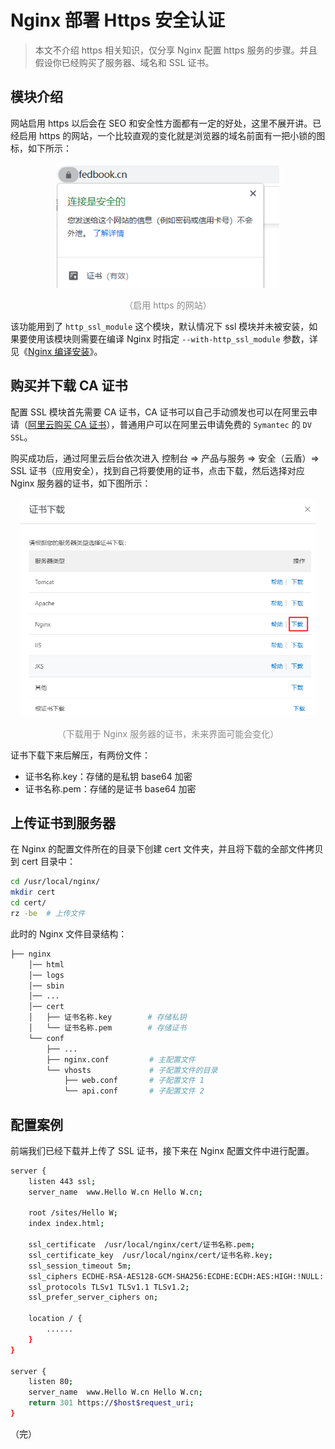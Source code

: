 # Nginx 部署 Https 安全认证

> 本文不介绍 https 相关知识，仅分享 Nginx 配置 https 服务的步骤。并且假设你已经购买了服务器、域名和 SSL 证书。

## 模块介绍

网站启用 https 以后会在 SEO 和安全性方面都有一定的好处，这里不展开讲。已经启用 https 的网站，一个比较直观的变化就是浏览器的域名前面有一把小锁的图标，如下所示：

<div style="text-align: center;">
  <img src="./assets/web-sites-with-https-enabled.png" height="200" alt="Web sites with HTTPS enabled">
  <p style="text-align: center; color: #888;">（启用 https 的网站）</p>
</div>

该功能用到了 `http_ssl_module` 这个模块，默认情况下 ssl 模块并未被安装，如果要使用该模块则需要在编译 Nginx 时指定 `--with-http_ssl_module` 参数，详见《[Nginx 编译安装](/basic-skills/nginx/installation-of-nginx/#编译安装 "Nginx 编译安装")》。

## 购买并下载 CA 证书

配置 SSL 模块首先需要 CA 证书，CA 证书可以自己手动颁发也可以在阿里云申请（[阿里云购买 CA 证书](https://help.aliyun.com/document_detail/28542.html "阿里云购买 CA 证书")），普通用户可以在阿里云申请免费的 `Symantec` 的 `DV SSL`。

购买成功后，通过阿里云后台依次进入 控制台 => 产品与服务 => 安全（云盾）=> SSL 证书（应用安全），找到自己将要使用的证书，点击下载，然后选择对应 Nginx 服务器的证书，如下图所示：

<div style="text-align: center;">
  <img src="./assets/download-ssl-for-nginx.png" height="350" alt="下载用于 Nginx 服务器的证书">
  <p style="text-align: center; color: #888;">（下载用于 Nginx 服务器的证书，未来界面可能会变化）</p>
</div>

证书下载下来后解压，有两份文件：

* 证书名称.key：存储的是私钥 base64 加密
* 证书名称.pem：存储的是证书 base64 加密

## 上传证书到服务器

在 Nginx 的配置文件所在的目录下创建 cert 文件夹，并且将下载的全部文件拷贝到 cert 目录中：

```bash
cd /usr/local/nginx/
mkdir cert
cd cert/
rz -be  # 上传文件
```

此时的 Nginx 文件目录结构：

```bash
├── nginx
    │── html
    │── logs
    │── sbin
    │── ...
    │── cert
    │   ├── 证书名称.key        # 存储私钥
    │   └── 证书名称.pem        # 存储证书
    └── conf
        ├── ...
        ├── nginx.conf         # 主配置文件
        └── vhosts             # 子配置文件的目录
            ├── web.conf       # 子配置文件 1
            └── api.conf       # 子配置文件 2
```

## 配置案例

前端我们已经下载并上传了 SSL 证书，接下来在 Nginx 配置文件中进行配置。

```bash {2,8-13,21-23}
server {
    listen 443 ssl;
    server_name  www.Hello W.cn Hello W.cn;

    root /sites/Hello W;
    index index.html;

    ssl_certificate  /usr/local/nginx/cert/证书名称.pem;
    ssl_certificate_key  /usr/local/nginx/cert/证书名称.key;
    ssl_session_timeout 5m;
    ssl_ciphers ECDHE-RSA-AES128-GCM-SHA256:ECDHE:ECDH:AES:HIGH:!NULL:!aNULL:!MD5:!ADH:!RC4;
    ssl_protocols TLSv1 TLSv1.1 TLSv1.2;
    ssl_prefer_server_ciphers on;

    location / {
        ......
    }
}

server {
    listen 80;
    server_name  www.Hello W.cn Hello W.cn;
    return 301 https://$host$request_uri;
}
```

（完）
